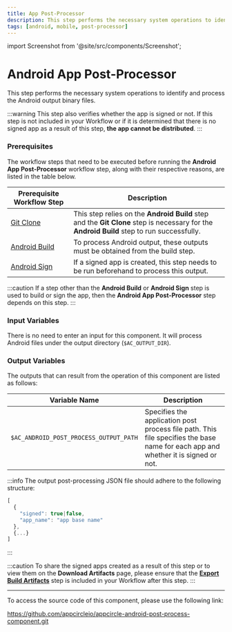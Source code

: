 ```yaml
---
title: App Post-Processor
description: This step performs the necessary system operations to identify and process the Android output binary files.
tags: [android, mobile, post-processor]
---
```


import Screenshot from '@site/src/components/Screenshot';

# Android App Post-Processor

This step performs the necessary system operations to identify and process the Android output binary files.

:::warning
This step also verifies whether the app is signed or not. If this step is not included in your Workflow or if it is determined that there is no signed app as a result of this step, **the app cannot be distributed**.
:::

### Prerequisites

The workflow steps that need to be executed before running the **Android App Post-Processor** workflow step, along with their respective reasons, are listed in the table below.

| Prerequisite Workflow Step                                                | Description                                                                                                                                |
| ------------------------------------------------------------------------- | ------------------------------------------------------------------------------------------------------------------------------------------ |
| [Git Clone](/workflows/common-workflow-steps/git-clone)                   | This step relies on the **Android Build** step and the **Git Clone** step is necessary for the **Android Build** step to run successfully. |
| [Android Build](/workflows/android-specific-workflow-steps/android-build) | To process Android output, these outputs must be obtained from the build step.                                                             |
| [Android Sign](/workflows/android-specific-workflow-steps/android-sign)   | If a signed app is created, this step needs to be run beforehand to process this output.                                                   |

<Screenshot url='https://cdn.appcircle.io/docs/assets/android-workflow-components-post-processor_1.png' alt="image2" />

:::caution
If a step other than the **Android Build** or **Android Sign** step is used to build or sign the app, then the **Android App Post-Processor** step depends on this step.
:::

### Input Variables

There is no need to enter an input for this component. It will process Android files under the output directory (`$AC_OUTPUT_DIR`).

### Output Variables

The outputs that can result from the operation of this component are listed as follows:

<Screenshot url='https://cdn.appcircle.io/docs/assets/android-workflow-components-post-processor_2.png' alt="image2" />

| Variable Name                          | Description                                                                                                                       |
| -------------------------------------- | --------------------------------------------------------------------------------------------------------------------------------- |
| `$AC_ANDROID_POST_PROCESS_OUTPUT_PATH` | Specifies the application post process file path. This file specifies the base name for each app and whether it is signed or not. |

:::info
The output post-processing JSON file should adhere to the following structure:

```jsx title="ac_post_process_output.json"
[
  {
    "signed": true|false,
    "app_name": "app base name"
  },
  {...}
]
```

:::

:::caution
To share the signed apps created as a result of this step or to view them on the **Download Artifacts** page, please ensure that the [**Export Build Artifacts**](/workflows/common-workflow-steps/export-build-artifacts) step is included in your Workflow after this step.
:::

---

To access the source code of this component, please use the following link:

https://github.com/appcircleio/appcircle-android-post-process-component.git
